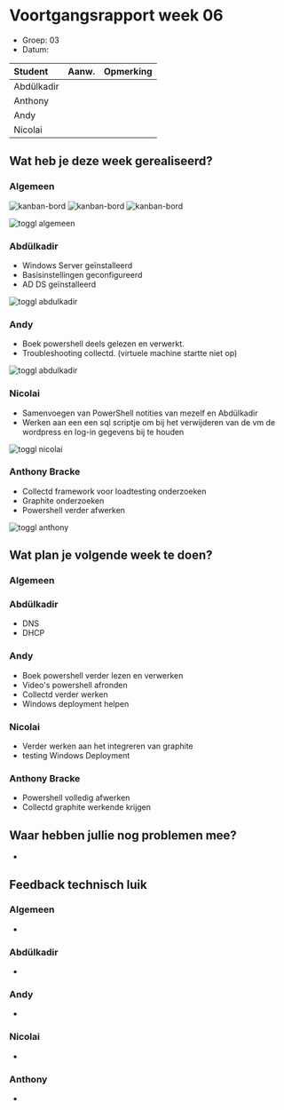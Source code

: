 # Voortgangsrapport week 06

* Groep: 03
* Datum: 

| Student  | Aanw. | Opmerking |
| :---     | :---  | :---      |
| Abdülkadir |       |           |
| Anthony |       |           |
| Andy |       |           |
| Nicolai |       |           |

## Wat heb je deze week gerealiseerd?

### Algemeen

![kanban-bord](https://github.com/HoGentTIN/ops3-g03/blob/master/weekrapport/image/week6_kanban1.PNG)
![kanban-bord](https://github.com/HoGentTIN/ops3-g03/blob/master/weekrapport/image/week6_kanban2.PNG)
![kanban-bord](https://github.com/HoGentTIN/ops3-g03/blob/master/weekrapport/image/week6_kanban3.PNG)

![toggl algemeen](https://github.com/HoGentTIN/ops3-g03/blob/master/weekrapport/image/week6_toggl_algemeen.PNG)

### Abdülkadir

* Windows Server geïnstalleerd
* Basisinstellingen geconfigureerd
* AD DS geïnstalleerd

![toggl abdulkadir](https://github.com/HoGentTIN/ops3-g03/blob/master/weekrapport/image/week6_toggl_abdulkadir.PNG)

### Andy

* Boek powershell deels gelezen en verwerkt.
* Troubleshooting collectd. (virtuele machine startte niet op)

![toggl abdulkadir](https://github.com/HoGentTIN/ops3-g03/blob/master/weekrapport/image/week6_toggl_andy.PNG)



### Nicolai

* Samenvoegen van PowerShell notities van mezelf en Abdülkadir
* Werken aan een een sql scriptje om bij het verwijderen van de vm de wordpress en log-in gegevens bij te houden

![toggl nicolai](https://github.com/HoGentTIN/ops3-g03/blob/master/weekrapport/image/week6_toggl_nicolai.PNG)

### Anthony Bracke

* Collectd framework voor loadtesting onderzoeken
* Graphite onderzoeken
* Powershell verder afwerken

![toggl anthony](https://github.com/HoGentTIN/ops3-g03/blob/master/weekrapport/image/week6_toggl_anthony.PNG)

## Wat plan je volgende week te doen?

### Algemeen

### Abdülkadir 

* DNS
* DHCP

### Andy
* Boek powershell verder lezen en verwerken
* Video's powershell afronden
* Collectd verder werken
* Windows deployment helpen

### Nicolai
* Verder werken aan het integreren van graphite
* testing Windows Deployment

### Anthony Bracke
* Powershell volledig afwerken
* Collectd graphite werkende krijgen

## Waar hebben jullie nog problemen mee?

* 

## Feedback technisch luik

### Algemeen
* 
### Abdülkadir
* 
### Andy
* 
### Nicolai
* 
### Anthony
* 


